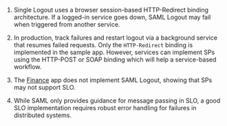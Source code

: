 1. Single Logout uses a browser session-based HTTP-Redirect binding architecture.
  If a logged-in service goes down, SAML Logout may fail when triggered from
  another service.

2. In production, track failures and restart logout via a background service
  that resumes failed requests. Only the `HTTP-Redirect` binding is implemented
  in the sample app. However, services can implement SPs using the HTTP-POST or
  SOAP binding which will help a service-based workflow. 

3. The [Finance](finance) app does not implement SAML Logout, showing that SPs
  may not support SLO.

4. While SAML only provides guidance for message passing in SLO, a good SLO
  implementation requires robust error handling for failures in distributed
  systems.
